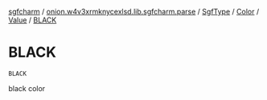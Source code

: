 [sgfcharm](../../../../index.md) / [onion.w4v3xrmknycexlsd.lib.sgfcharm.parse](../../../index.md) / [SgfType](../../index.md) / [Color](../index.md) / [Value](index.md) / [BLACK](./-b-l-a-c-k.md)

# BLACK

`BLACK`

black color

